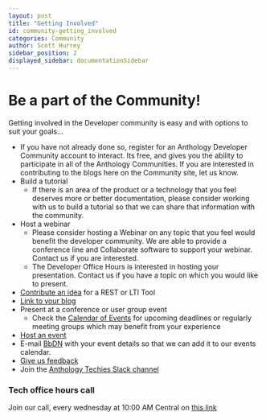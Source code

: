 ```yaml
---
layout: post
title: "Getting Involved"
id: community-getting_involved
categories: Community
author: Scott Hurrey
sidebar_position: 2
displayed_sidebar: documentationSidebar
---
```


# Be a part of the Community!

Getting involved in the Developer community is easy and with options to suit your goals…

- If you have not already done so, register for an Anthology Developer Community account to interact. Its free, and gives you the ability to participate in all of the Anthology Communities. If you are interested in contributing to the blogs here on the Community site, let us know.
- Build a tutorial
  - If there is an area of the product or a technology that you feel deserves more or better documentation, please consider working with us to build a tutorial so that we can share that information with the community.
- Host a webinar
  - Please consider hosting a Webinar on any topic that you feel would benefit the developer community. We are able to provide a conference line and Collaborate software to support your webinar. Contact us if you are interested.
  - The Developer Office Hours is interested in hosting your presentation. Contact us if you have a topic on which you would like to present.
- [Contribute an idea](https://community.anthology.com/developers) for a REST or LTI Tool
- [Link to your blog](https://community.anthology.com/developers)
- Present at a conference or user group event
  - Check the [Calendar of Events](https://community.anthology.com/developers) for upcoming deadlines or regularly meeting groups which may benefit from your experience
- [Host an event](mailto:bbpartnerteam@anthology.com)
- E-mail [BbDN](mailto:bbpartnerteam@anthology.com) with your event details so that we can add it to our events calendar.
- [Give us feedback](mailto:developers@anthology.com)
- Join the [Anthology Techies Slack channel](https://join.slack.com/t/blackboardtechies/shared_invite/)

### Tech office hours call

Join our call, every wednesday at 10:00 AM Central on [this link](https://bit.ly/technical-office-hours)
